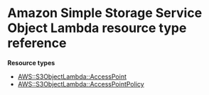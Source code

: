 # Amazon Simple Storage Service Object Lambda resource type reference<a name="AWS_S3ObjectLambda"></a>

**Resource types**
+ [AWS::S3ObjectLambda::AccessPoint](aws-resource-s3objectlambda-accesspoint.md)
+ [AWS::S3ObjectLambda::AccessPointPolicy](aws-resource-s3objectlambda-accesspointpolicy.md)
